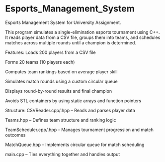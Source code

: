 # Esports_Management_System

Esports Management System for University Assignment.

This program simulates a single-elimination esports tournament using C++. It reads player data from a CSV file, groups them into teams, and schedules matches across multiple rounds until a champion is determined.

Features: Loads 200 players from a CSV file

Forms 20 teams (10 players each)

Computes team rankings based on average player skill

Simulates match rounds using a custom circular queue

Displays round-by-round results and final champion

Avoids STL containers by using static arrays and function pointers

Structure: CSVReader.cpp/.hpp – Reads and parses player data

Teams.hpp – Defines team structure and ranking logic

TeamScheduler.cpp/.hpp – Manages tournament progression and match outcomes

MatchQueue.hpp – Implements circular queue for match scheduling

main.cpp – Ties everything together and handles output
